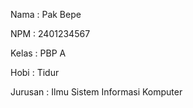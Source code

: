 Nama : Pak Bepe

NPM : 2401234567

Kelas : PBP A

Hobi : Tidur

Jurusan : Ilmu Sistem Informasi Komputer
